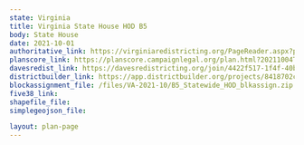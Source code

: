 ```yaml
---
state: Virginia
title: Virginia State House HOD B5
body: State House
date: 2021-10-01
authoritative_link: https://virginiaredistricting.org/PageReader.aspx?page=2021PlanData
planscore_link: https://planscore.campaignlegal.org/plan.html?20211004T174039.059254596Z 
davesredist_link: https://davesredistricting.org/join/4422f517-1f4f-40b4-8cf3-1564e63b25cd
districtbuilder_link: https://app.districtbuilder.org/projects/8418702c-a123-46ea-8c2f-c38c170c6991
blockassignment_file: /files/VA-2021-10/B5_Statewide_HOD_blkassign.zip
five38_link:
shapefile_file:
simplegeojson_file:

layout: plan-page
---
```

